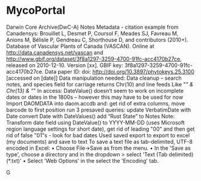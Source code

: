 # MycoPortal

Darwin Core Archive(DwC-A) Notes 
Metadata - citation example from Canadensys: 
Brouillet L, Desmet P, Coursol F, Meades SJ, Favreau M, Anions M, Bélisle P, Gendreau C, Shorthouse D, and contributors (2010+). Database of Vascular Plants of Canada (VASCAN). Online at http://data.canadensys.net/vascan and http://www.gbif.org/dataset/3f8a1297-3259-4700-91fc-acc4170b27ce, released on 2010-12-10. Version [xx]. GBIF key: 3f8a1297-3259-4700-91fc-acc4170b27ce. Data paper ID: doi: http://doi.org/10.3897/phytokeys.25.3100 [accessed on [date]] 
Data manipulation needed: 
Data cleanup – search notes, and species field for carriage returns Chr(10) and line feeds Like "*" & Chr(13) & "*"
In access:  DateValue() doesn’t seem to work on incomplete dates or dates in the 1800s – however this may have to be used for now
Import DAOMDATA into daom.accdb and:
get rid of extra columns, move barcode to first position
run 3 presaved queries:
update VerbatimDate with Date
convert Date with DateValues()
add “Rust State” to Notes
Note:  Transform date field using DateValue() to YYYY-MM-DD (uses Microsoft region language settings for short date), get rid of leading "00" and then get rid of false "01"s - look for bad dates 
Used saved export to export to excel (my documents) and save to text
To save a text file as tab-delimited, UTF-8 encoded in Excel: 
•	Choose File->Save as from the menu. 
•	In the 'Save as type', choose a directory and in the dropdown > select 'Text (Tab delimited) (*.txt)' 
•	Select 'Web Options' in the select the 'Encoding' tab. 


G
